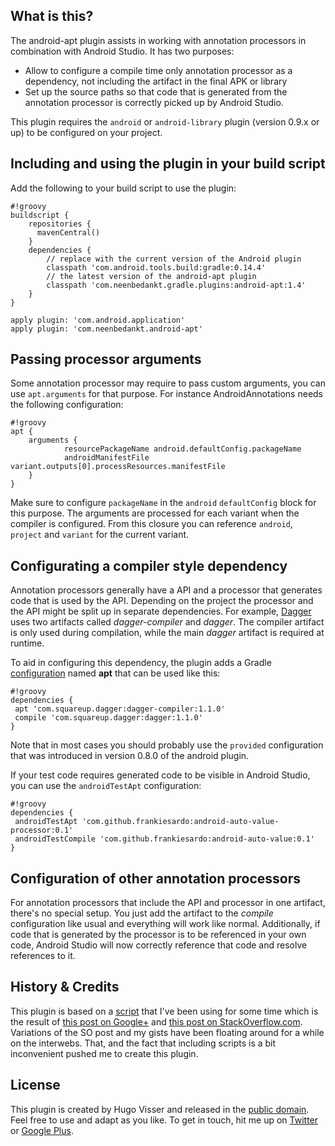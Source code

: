 What is this?
---------------
The android-apt plugin assists in working with annotation processors in combination with Android Studio. It has two purposes:

* Allow to configure a compile time only annotation processor as a dependency, not including the artifact in the final APK or library
* Set up the source paths so that code that is generated from the annotation processor is correctly picked up by Android Studio.

This plugin requires the `android` or `android-library` plugin (version 0.9.x or up) to be configured on your project.

Including and using the plugin in your build script
---------------------------------------------------
Add the following to your build script to use the plugin:
```
#!groovy
buildscript {
    repositories {
      mavenCentral()
    }
    dependencies {
        // replace with the current version of the Android plugin
        classpath 'com.android.tools.build:gradle:0.14.4'
        // the latest version of the android-apt plugin
        classpath 'com.neenbedankt.gradle.plugins:android-apt:1.4'
    }
}

apply plugin: 'com.android.application'
apply plugin: 'com.neenbedankt.android-apt'
```

Passing processor arguments
---------------------------
Some annotation processor may require to pass custom arguments, you can use `apt.arguments` for that purpose.
For instance AndroidAnnotations needs the following configuration:

```
#!groovy
apt {
    arguments {
            resourcePackageName android.defaultConfig.packageName
            androidManifestFile variant.outputs[0].processResources.manifestFile
    }
}
```

Make sure to configure `packageName` in the `android` `defaultConfig` block for this purpose.
The arguments are processed for each variant when the compiler is configured. From this closure you can reference `android`, `project` and `variant` for the current variant.

Configurating a compiler style dependency
-----------------------------------------
Annotation processors generally have a API and a processor that generates code that is used by the API. Depending on the project the processor and the API might be split up in separate dependencies. For example, [Dagger][1] uses two artifacts called _dagger-compiler_ and _dagger_. The compiler artifact is only used during compilation, while the main _dagger_ artifact is required at runtime.

To aid in configuring this dependency, the plugin adds a Gradle [configuration][2] named **apt** that can be used like this:

```
#!groovy
dependencies {
 apt 'com.squareup.dagger:dagger-compiler:1.1.0'
 compile 'com.squareup.dagger:dagger:1.1.0'
}
```

Note that in most cases you should probably use the `provided` configuration that was introduced in version 0.8.0 of the android plugin.

If your test code requires generated code to be visible in Android Studio, you can use the `androidTestApt` configuration:

```
#!groovy
dependencies {
 androidTestApt 'com.github.frankiesardo:android-auto-value-processor:0.1'
 androidTestCompile 'com.github.frankiesardo:android-auto-value:0.1'
}
```

Configuration of other annotation processors
--------------------------------------------
For annotation processors that include the API and processor in one artifact, there's no special setup. You just add the artifact to the _compile_ configuration like usual and everything will work like normal. Additionally, if code that is generated by the processor is to be referenced in your own code, Android Studio will now correctly reference that code and resolve references to it.

[1]:http://square.github.io/dagger
[2]:http://www.gradle.org/docs/current/userguide/artifact_dependencies_tutorial.html

History & Credits
---------------
This plugin is based on a [script][6] that I've been using for some time which is the result of [this post on Google+][7] and [this post on StackOverflow.com][8].
Variations of the SO post and my gists have been floating around for a while on the interwebs. That, and the fact that including scripts is a bit inconvenient pushed me to create this plugin.

License
-------
This plugin is created by Hugo Visser and released in the [public domain][3]. Feel free to use and adapt as you like.
To get in touch, hit me up on [Twitter][4] or [Google Plus][5].

[3]:http://unlicense.org/
[4]:https://twitter.com/botteaap
[5]:https://google.com/+hugovisser
[6]:https://bitbucket.org/qbusict/android-gradle-scripts/src/686ce2301245ab1f0e6a32fb20b4d246ef742223/annotations.groovy?at=default
[7]:https://plus.google.com/+HugoVisser/posts/VtGYV8RHwmo
[8]:http://stackoverflow.com/questions/16683944/androidannotations-nothing-generated-empty-activity